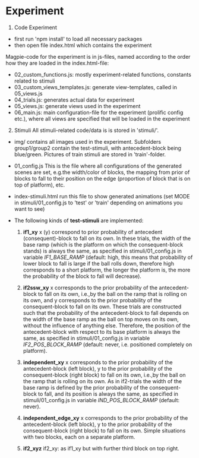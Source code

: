# Experiment

1. Code Experiment

- first run 'npm install' to load all necessary packages
- then open file index.html which contains the experiment

Magpie-code for the experiment is in js-files, named according to the order how
they are loaded in the index.html-file:

- 02_custom_functions.js: mostly experiment-related functions, constants related 
to stimuli
- 03_custom_views_templates.js: generate view-templates, called in 05_views.js
- 04_trials.js: generates actual data for experiment
- 05_views.js: generate views used in the experiment
- 06_main.js: main configuration-file for the experiment (prolific config etc.),
where all views are specified that will be loaded in the experiment

2. Stimuli
All stimuli-related code/data is is stored in 'stimuli/'.
- img/
contains all images used in the experiment. Subfolders group1/group2 contain the
test-stimuli, with antecedent-block being blue/green. Pictures of train stimuli
are stored in 'train'-folder.

- 01_config.js
This is the file where all configurations of the generated scenes are set,
e.g.the width/color of blocks, the mapping from prior of blocks to fall to their
position on the edge (proportion of block that is on top of platform), etc.

- index-stimuli.html
run this file to show generated animations (set MODE in stimuli/01_config.js to
'test' or 'train' depending on animations you want to see)

- The following kinds of **test-stimuli** are implemented:
  1. **if1_xy**
  x (y) correspond to prior probability of antecedent (consequent)-block to fall
  on its own. In these trials, the width of the base ramp (which is the platform
  on which the consequent-block stands) is always the same, as specified in
  stimuli/01_config.js in variable *IF1_BASE_RAMP* (default: high, this means
  that probability of lower block to fall is large if the ball rolls down,
  therefore high corresponds to a short platform, the longer the platform is,
  the more the probability of the block to fall will decrease).

  2. **if2ssw_xy**
  x corresponds to the prior probability of the antecedent-block to fall on its
  own, i.e.,by the ball on the ramp that is rolling on its own, and y
  corresponds to the prior probability of the consequent-block to fall on its
  own. These trials are constructed such that the probability of the
  antecedent-block to fall depends on the width of the base ramp as the ball on
  top moves on its own, without the influence of anything else. Therefore, the
  position of the antecedent-block with respect to its base platform is always
  the same, as specified in stimuli/01_config.js in variable
  *IF2_POS_BLOCK_RAMP* (default: never, i.e. positioned completely on platform).

  3. **independent_xy**
  x corresponds to the prior probability of the antecedent-block (left block), y
  to the prior probability of the consequent-block (right block) to fall on its
  own, i.e.,by the ball on the ramp that is rolling on its own. As in if2-trials
  the width of the base ramp is defined by the prior probability of the
  consequent-block to fall, and its position is always the same, as specified in
  stimuli/01_config.js in variable *IND_POS_BLOCK_RAMP* (default: never).

  4. **independent_edge_xy**
  x corresponds to the prior probability of the antecedent-block (left block), y
  to the prior probability of the consequent-block (right block) to fall on its
  own. Simple situations with two blocks, each on a separate platform.

  5. **if2_xyz**
  if2_xy: as if1_xy but with further third block on top right.

